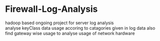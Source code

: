 # Firewall-Log-Analysis
hadoop based ongoing project for server log analysis  
analyse keyClass data usage accoring to catagories given in log data
also find gateway wise usage to analyse usage of network hardware  
